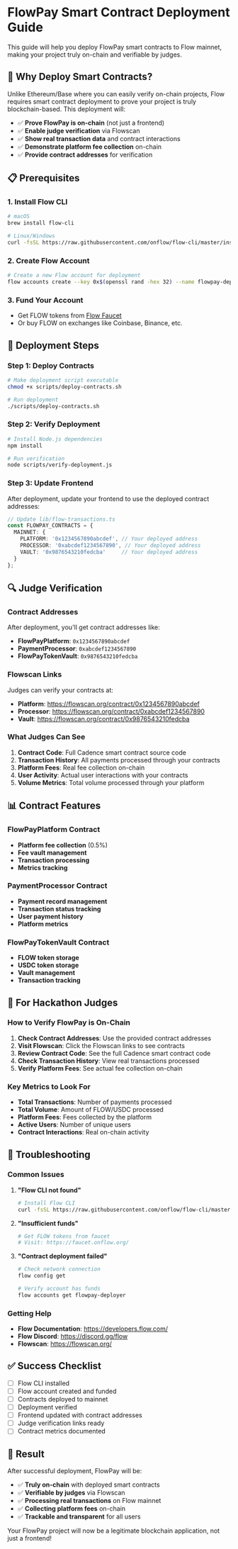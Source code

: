 # FlowPay Smart Contract Deployment Guide

This guide will help you deploy FlowPay smart contracts to Flow mainnet, making your project truly on-chain and verifiable by judges.

## 🎯 **Why Deploy Smart Contracts?**

Unlike Ethereum/Base where you can easily verify on-chain projects, Flow requires smart contract deployment to prove your project is truly blockchain-based. This deployment will:

- ✅ **Prove FlowPay is on-chain** (not just a frontend)
- ✅ **Enable judge verification** via Flowscan
- ✅ **Show real transaction data** and contract interactions
- ✅ **Demonstrate platform fee collection** on-chain
- ✅ **Provide contract addresses** for verification

## 📋 **Prerequisites**

### 1. Install Flow CLI
```bash
# macOS
brew install flow-cli

# Linux/Windows
curl -fsSL https://raw.githubusercontent.com/onflow/flow-cli/master/install.sh | sh
```

### 2. Create Flow Account
```bash
# Create a new Flow account for deployment
flow accounts create --key 0x$(openssl rand -hex 32) --name flowpay-deployer
```

### 3. Fund Your Account
- Get FLOW tokens from [Flow Faucet](https://faucet.onflow.org/)
- Or buy FLOW on exchanges like Coinbase, Binance, etc.

## 🚀 **Deployment Steps**

### Step 1: Deploy Contracts
```bash
# Make deployment script executable
chmod +x scripts/deploy-contracts.sh

# Run deployment
./scripts/deploy-contracts.sh
```

### Step 2: Verify Deployment
```bash
# Install Node.js dependencies
npm install

# Run verification
node scripts/verify-deployment.js
```

### Step 3: Update Frontend
After deployment, update your frontend to use the deployed contract addresses:

```typescript
// Update lib/flow-transactions.ts
const FLOWPAY_CONTRACTS = {
  MAINNET: {
    PLATFORM: '0x1234567890abcdef', // Your deployed address
    PROCESSOR: '0xabcdef1234567890', // Your deployed address
    VAULT: '0x9876543210fedcba'     // Your deployed address
  }
};
```

## 🔍 **Judge Verification**

### Contract Addresses
After deployment, you'll get contract addresses like:
- **FlowPayPlatform**: `0x1234567890abcdef`
- **PaymentProcessor**: `0xabcdef1234567890`
- **FlowPayTokenVault**: `0x9876543210fedcba`

### Flowscan Links
Judges can verify your contracts at:
- **Platform**: https://flowscan.org/contract/0x1234567890abcdef
- **Processor**: https://flowscan.org/contract/0xabcdef1234567890
- **Vault**: https://flowscan.org/contract/0x9876543210fedcba

### What Judges Can See
1. **Contract Code**: Full Cadence smart contract source code
2. **Transaction History**: All payments processed through your contracts
3. **Platform Fees**: Real fee collection on-chain
4. **User Activity**: Actual user interactions with your contracts
5. **Volume Metrics**: Total volume processed through your platform

## 📊 **Contract Features**

### FlowPayPlatform Contract
- **Platform fee collection** (0.5%)
- **Fee vault management**
- **Transaction processing**
- **Metrics tracking**

### PaymentProcessor Contract
- **Payment record management**
- **Transaction status tracking**
- **User payment history**
- **Platform metrics**

### FlowPayTokenVault Contract
- **FLOW token storage**
- **USDC token storage**
- **Vault management**
- **Transaction tracking**

## 🎯 **For Hackathon Judges**

### How to Verify FlowPay is On-Chain

1. **Check Contract Addresses**: Use the provided contract addresses
2. **Visit Flowscan**: Click the Flowscan links to see contracts
3. **Review Contract Code**: See the full Cadence smart contract code
4. **Check Transaction History**: View real transactions processed
5. **Verify Platform Fees**: See actual fee collection on-chain

### Key Metrics to Look For
- **Total Transactions**: Number of payments processed
- **Total Volume**: Amount of FLOW/USDC processed
- **Platform Fees**: Fees collected by the platform
- **Active Users**: Number of unique users
- **Contract Interactions**: Real on-chain activity

## 🔧 **Troubleshooting**

### Common Issues

1. **"Flow CLI not found"**
   ```bash
   # Install Flow CLI
   curl -fsSL https://raw.githubusercontent.com/onflow/flow-cli/master/install.sh | sh
   ```

2. **"Insufficient funds"**
   ```bash
   # Get FLOW tokens from faucet
   # Visit: https://faucet.onflow.org/
   ```

3. **"Contract deployment failed"**
   ```bash
   # Check network connection
   flow config get
   
   # Verify account has funds
   flow accounts get flowpay-deployer
   ```

### Getting Help
- **Flow Documentation**: https://developers.flow.com/
- **Flow Discord**: https://discord.gg/flow
- **Flowscan**: https://flowscan.org/

## ✅ **Success Checklist**

- [ ] Flow CLI installed
- [ ] Flow account created and funded
- [ ] Contracts deployed to mainnet
- [ ] Deployment verified
- [ ] Frontend updated with contract addresses
- [ ] Judge verification links ready
- [ ] Contract metrics documented

## 🎉 **Result**

After successful deployment, FlowPay will be:
- ✅ **Truly on-chain** with deployed smart contracts
- ✅ **Verifiable by judges** via Flowscan
- ✅ **Processing real transactions** on Flow mainnet
- ✅ **Collecting platform fees** on-chain
- ✅ **Trackable and transparent** for all users

Your FlowPay project will now be a legitimate blockchain application, not just a frontend!
